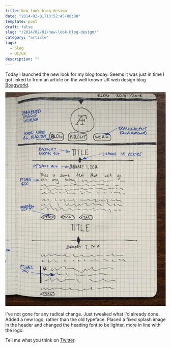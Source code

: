 ```yaml
---
title: New look blog design
date: "2014-02-01T13:52:45+00:00"
template: post
draft: false
slug: "/2014/02/01/new-look-blog-design/"
category: "article"
tags:
  - blog
  - UI/UX
description: ""
---
```


Today I launched the new look for my blog today. Seems it was just in time I got linked to from an article on the well known UK web design blog <a href="http://boagworld.com/design/why-codesign-tools-are-the-future-of-web-design/" title="Boagworld - Web & Digital Advice - 
why codesign tools are the future of web design">Boagworld</a>.

![A sketch of my new theme](./theme-sketch.jpg)

I've not gone for any radical change. Just tweaked what I'd already done. Added a new logo, rather than the old typeface. Placed a fixed splash image in the header and changed the heading font to be lighter, more in line with the logo.

Tell me what you think on <a href="https://twitter.com/andrewjamesford" title="Tweet me about the new design">Twitter</a>.

